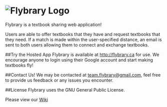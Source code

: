 ![Flybrary Logo](http://i.imgur.com/HtXCs8l.png?1)
===========

Flybrary is a textbook sharing web application! 

Users are able to offer textbooks that they have and request textbooks that they need. 
If a match is made within the user-specified distance, an email is sent to both users allowing them to connect and exchange textbooks.

##Try the Hosted App
Flybrary is available at http://flybrary.ca for use. We encourage anyone to login using their Google account and start making  textbooks fly!

##Contact Us!
We may be contacted at team.flybrary@gmail.com, feel free to provide us feedback or any issues you encounter.

##License
Flybrary uses the GNU General Public License.


Please view our [Wiki](https://github.com/Brkk/textchanger/wiki)
